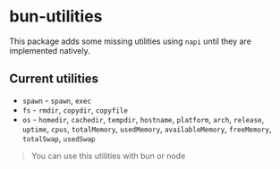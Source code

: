 # bun-utilities

This package adds some missing utilities using `napi` until they are implemented natively.

## Current utilities

* `spawn` - `spawn`, `exec`
* `fs` - `rmdir`, `copydir`, `copyfile`
* `os` - `homedir`, `cachedir`, `tempdir`, `hostname`, `platform`, `arch`, `release`, `uptime`, `cpus`, `totalMemory`, `usedMemory`, `availableMemory`, `freeMemory`, `totalSwap`, `usedSwap`

> You can use this utilities with bun or node
